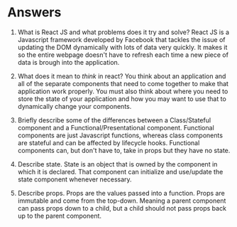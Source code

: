 # Answers

1.  What is React JS and what problems does it try and solve?
React JS is a Javascript framework developed by Facebook that tackles the issue of updating the DOM dynamically with lots of data very quickly. It makes it so the entire webpage doesn't have to refresh each time a new piece of data is brough into the application.

1.  What does it mean to _think_ in react?
You think about an application and all of the separate components that need to come together to make that application work properly. You must also think about where you need to store the state of your application and how you may want to use that to dynamically change your components.

1.  Briefly describe some of the differences between a Class/Stateful component and a Functional/Presentational component.
Functional components are just Javascript functions, whereas class components are stateful and can be affected by lifecycle hooks. Functional components can, but don't have to, take in props but they have no state.

1.  Describe state.
State is an object that is owned by the component in which it is declared. That component can initialize and use/update the state component whenever necessary.
1.  Describe props.
Props are the values passed into a function. Props are immutable and come from the top-down. Meaning a parent component can pass props down to a child, but a child should not pass props back up to the parent component.
